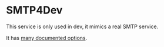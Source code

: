 # SMTP4Dev

This service is only used in dev, it mimics a real SMTP service.

It has [many documented options](https://github.com/rnwood/smtp4dev/blob/master/docker-compose.yml).